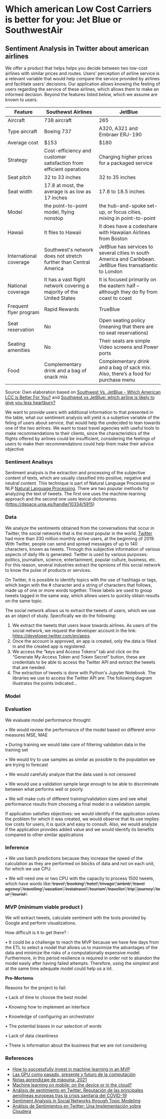 # Which american Low Cost Carriers is better for you: Jet Blue or SouthwestAir
## Sentiment Analysis in Twitter about american airlines

 We offer a product that helps helps you decide between two low-cost airlines with similar prices and routes. Users' perception of airline service is a relevant  variable that would help compare the service provided by airlines and facilitate users' decisions. 
Our application allows knowing the feeling of users regarding the service of these airlines, which allows them to make an informed decision. Beyond the features listed below, which we assume are known to users.

| Feature | Southewst Airlines | JetBlue |
| --------------------------------------------- | --------------------------------------------------------- | ----------------------------------------------------- |
| Aircraft |738 aircraft | 265  | 
| Type aircraft | Boeing 737 | A320, A321 and Embraer ERJ-190 |
|Average cost|$153|$180|
|Strategy|Cost-efficiency and customer satisfaction from efficient operations|Charging higher prices for a packaged service|
|Seat pitch|32 to 33 inches|	32 to 35 inches|
|Seat width|17.8 at most, the average is as low as 17 inches|17.8 to 18.5 inches|
|Model| the point-to-point model, flying nonstop |the hub-and-spoke set-up, or  focus cities, mixing in point-to-point |
|Hawaii|It flies to Hawaii|It does have a codeshare with Hawaiian Airlines from Boston|
|International coverage|Southwest's network does not stretch further than Central America|JetBlue has services to several cities in south America and Caribbean. JetBlue flies transatlantic to London|
|National coverage|It has a vast flight network covering a majority of the United States|It is focused primarily on the eastern half – although they do fly from coast to coast |
|Frequent flyer program|Rapid Rewards| TrueBlue |
|Seat reservation|No|Open seating policy (meaning that there are no seat reservations)|You can pay more for a better seat|
|Seating amenities|No|Their seats are simple	Video screens and Power ports|
|Food|Complementary drink and a bag of snack mix|Complementary drink and a bag of sack mix.  Also, there’s a food for purchase menu| 

Source: Own elaboration based on  [Southwest Vs. JetBlue - Which American LCC is Better For You?](https://simpleflying.com/southwest-vs-jet-blue/) and  [Southwest vs JetBlue: which airline is likely to give you less heartburn?](https://www.sanspotter.com/southwest-vs-jetblue/)

We want to provide users with additional information to that presented in the table, what our sentiment analysis will yield is a subjetive variable of the feling of  users about service, that would help the undecided to lean towards one of the two airlines.
We want to toast travel agencies with useful tools to make recommendations to their clients, since the characteristics of the flights offered by airlines could be insufficient, considering the feelings of users to make their recommendations could help them make their advice objective

### **Sentiment Analisys**
Sentiment analysis is the extraction and processing of the subjective content of texts, which are usually classified into positive, negative and neutral content. This technique is part of Natural Language Processing or NLP [Natural Language Processing](https://www.sas.com/es_ar/insights/analytics/what-is-natural-language-processing-nlp.html).
There are two popular methods for analyzing the text of tweets. The first one uses the machine-learning approach and the second one uses lexical dictionaries.(https://dspace.unia.es/handle/10334/5915)

### **Data**
We analyze the sentiments obtained from the conversations that occur in Twitter, the social networks that is the most popular in the world. [Twitter](https://es.wikipedia.org/wiki/Twitter) had more than 330 million monthly active users, at the beginning of 2019. 
With Twitter, people can send and spread messages of up to 140 characters, known as tweets. Through this subjective information of various aspects of daily life is generated. Twitter is used by various purposes: politics, journalism, science, entertainment, popular culture, business, etc.
For this reason, several industries extract the opinions of this social network to know the pulse of products or services.

On Twitter, it is possible to identify topics with the use of hashtags or tags, which begin with the # character and a string of characters that follows, made up of one or more words together. These labels are used to group tweets tagged in the same way, which allows users to quickly obtain results on the same topic.

The social network allows us to extract the tweets of users, which we use as an object of study. Specifically we do the following:

1. We extract the tweets that users leave towards airlines. As users of the social network, we request the developer account in the link: https://developer.twitter.com/en/apps.
2. Once the account is approved, an app is created, only the data is filled in and the created app is registered.
3. We access the “keys and Access Tokens” tab and click on the “Generate My Access Token and Token Secret” button, these are credentials to be able to access the Twitter API and extract the tweets that are needed.
4. The extraction of tweets is done with Python's Jupyter Notebook. The libraries we use to access the Twitter API are:
The following diagram illustrates the points indicated...


### **Model**


### **Evaluation**
We evaluate model performance throught:

•	We would review the performance of the model based on different error measures MSE, MAE

•	During training we would take care of filtering validation data in the training set

•	We would try to use samples as similar as possible to the population we are trying to forecast

•	We would carefully analyze that the data used is not censored

•	We would use a validation sample large enough to be able to discriminate between what performs well or poorly

•	We will make cuts of different training/validation sizes and see what performance results from choosing a final model in a validation sample.

If application satisfies objectives: we would identify if the application solves the problem for which it was created, we would observe that its use implies low costs for users, it is quick and easy to consult. Also, we would analyze if the application provides added value and we would identify its benefits compared to other similar applications

### **Inference**

•	We use batch predictions because they increase the speed of the calculation as they are performed on blocks of data and not on each unit, for which we use CPU. 

•	We will need one or two CPU with the capacity to process 1500 tweets, which have words like:~~'travel','booking','hotel','trivago','airbnb','travel agency','travelling','vacation','instatravel','tourism','traveller','trip','journey','tour','tourist'.~~

### **MVP (minimum viable product )**

We will extract tweets, calculate sentiment with the tools provided by Google and perform visualizations. 

How difficult is it to get there? :

• It could be a challenge to reach the MVP because we have few days from the ETL to select a model that allows us to maximize the advantages of the data and minimize the risks of a computationally expensive model. Furthermore, in this period resilience is required in order not to abandon the model easily after having failed attempts. Therefore, using the simplest and at the same time adequate model could help us a lot.

**Pre-Mortems**

Reasons for the project to fail:

• Lack of time to choose the best model

• Knowing how to implement an interface

• Knowledge of configuring an orchestrator

• The potential biases in our selection of words

• Lack of data cleanliness

• There is information about the business that we are not considering





### References

*  [How to successfully invest in machine learning in an MVP](https://sennalabs.com/th/blogs/how-to-successfully-invest-in-machine-learning-in-an-mvp)
*  [Las GPU como pasado, presente y futuro de la computación](https://www.xataka.com/componentes/las-gpu-como-pasado-presente-y-futuro-de-la-computacion)
*  [Notas aprendizaje de máquina, 2021](https://github.com/felipegonzalez/aprendizaje-maquina-mcd-2021)
*  [Machine learning on mobile: on the device or in the cloud?](https://machinethink.net/blog/machine-learning-device-or-cloud/)
*  [Análisis de sentimiento en Twitter. Reputación de las principales aerolíneas europeas tras la crisis sanitaria del COVID-19](https://dspace.unia.es/handle/10334/5915)
*  [Sentiment Analysis in Social Networks through Topic Modeling](http://www.lrec-conf.org/proceedings/lrec2016/pdf/682_Paper.pdf)
*  [Análisis de Sentimientos en Twitter: Una Implementación sobre Cloudera](https://ria.utn.edu.ar/bitstream/handle/20.500.12272/4704/An%C3%A1lisis_de_Sentimientos_en_Twitter_%28167%29.pdf?sequence=1)





